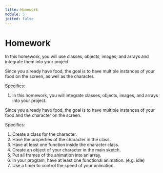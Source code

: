 ```yaml
---
title: Homework
module: 5
jotted: false
---
```


# Homework

<!--
In this homework, you are going to move an animated character.  If you can, relate it to your project.  Create a class of the objects in your project (simple shapes, images, properties, functions) The character should move when either WASD or the arrow keys are pressed (your choice) or independently.  When the character moves, it should go from an idle state to a moving state.

<a href="https://github.com/Montana-Media-Arts/220_CreativeCoding2-Spring2022-Samples/tree/main/Homework%204" target="_new">Homework 4 Example</a>

Specifics:
1.	Create a class for the player
2.	Hold all image objects in an array
3.	Change animations to movement when the WASD or arrow keys are pressed
4.	Have another animation change by key press or some other timing event.
5.	Potentially move the character around the screen.
-->

In this homework, you will use classes, objects, images, and arrays and integrate them into your project.  

Since you already have food, the goal is to have multiple instances of your food on the screen, as well as the character.

<!--Since you already have food, your animated character should (hopefully) move and eat the food. The goal is to have multiple instances of your food on the screen, and the character will go and eat them. (based on location)  
-->
<!--If the character eats the food, integrate a timer so the food reappears. 

Move the character using either WASD or the arrow keys (your choice). 
-->
Specifics:

1. In this homework, you will integrate classes, objects, images, and arrays into your project.

Since you already have food, the goal is to have multiple instances of your food and the character on the screen.

Specifics:

1. Create a class for the character.
2. Have the properties of the character in the class.
3. Have at least one function inside the character class.
4. Create an object of your character in the main sketch.
5. Put all frames of the animation into an array.
6. In your program, have at least one functional animation. (e.g. idle)
7. Use a timer to control the speed of your animation.

